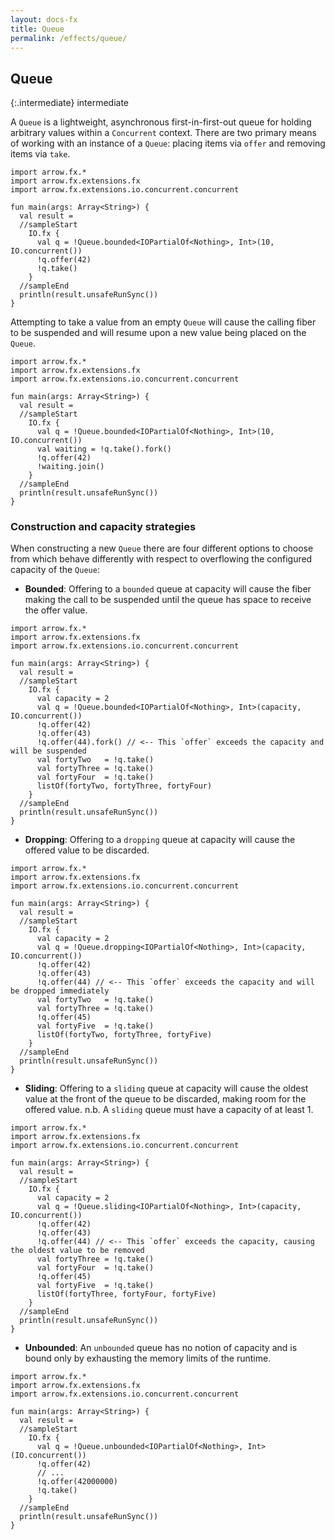 ```yaml
---
layout: docs-fx
title: Queue
permalink: /effects/queue/
---
```


## Queue

{:.intermediate}
intermediate

A `Queue` is a lightweight, asynchronous first-in-first-out queue for holding arbitrary values within a `Concurrent`
context. There are two primary means of working with an instance of a `Queue`: placing items via `offer` and removing
items via `take`.

```kotlin:ank:playground
import arrow.fx.*
import arrow.fx.extensions.fx
import arrow.fx.extensions.io.concurrent.concurrent

fun main(args: Array<String>) {
  val result =
  //sampleStart
    IO.fx {
      val q = !Queue.bounded<IOPartialOf<Nothing>, Int>(10, IO.concurrent())
      !q.offer(42)
      !q.take()
    }
  //sampleEnd
  println(result.unsafeRunSync())
}
```

Attempting to take a value from an empty `Queue` will cause the calling fiber to be suspended and will resume upon a new
value being placed on the `Queue`.

```kotlin:ank:playground
import arrow.fx.*
import arrow.fx.extensions.fx
import arrow.fx.extensions.io.concurrent.concurrent

fun main(args: Array<String>) {
  val result =
  //sampleStart
    IO.fx {
      val q = !Queue.bounded<IOPartialOf<Nothing>, Int>(10, IO.concurrent())
      val waiting = !q.take().fork()
      !q.offer(42)
      !waiting.join()
    }
  //sampleEnd
  println(result.unsafeRunSync())
}
```

### Construction and capacity strategies

When constructing a new `Queue` there are four different options to choose from which behave differently with respect to
overflowing the configured capacity of the `Queue`:

 * **Bounded**: Offering to a `bounded` queue at capacity will cause the fiber making the call to be suspended until the
 queue has space to receive the offer value.

```kotlin:ank:playground
import arrow.fx.*
import arrow.fx.extensions.fx
import arrow.fx.extensions.io.concurrent.concurrent

fun main(args: Array<String>) {
  val result =
  //sampleStart
    IO.fx {
      val capacity = 2
      val q = !Queue.bounded<IOPartialOf<Nothing>, Int>(capacity, IO.concurrent())
      !q.offer(42)
      !q.offer(43)
      !q.offer(44).fork() // <-- This `offer` exceeds the capacity and will be suspended
      val fortyTwo   = !q.take()
      val fortyThree = !q.take()
      val fortyFour  = !q.take()
      listOf(fortyTwo, fortyThree, fortyFour)
    }
  //sampleEnd
  println(result.unsafeRunSync())
}
```

 * **Dropping**: Offering to a `dropping` queue at capacity will cause the offered value to be discarded.

```kotlin:ank:playground
import arrow.fx.*
import arrow.fx.extensions.fx
import arrow.fx.extensions.io.concurrent.concurrent

fun main(args: Array<String>) {
  val result =
  //sampleStart
    IO.fx {
      val capacity = 2
      val q = !Queue.dropping<IOPartialOf<Nothing>, Int>(capacity, IO.concurrent())
      !q.offer(42)
      !q.offer(43)
      !q.offer(44) // <-- This `offer` exceeds the capacity and will be dropped immediately
      val fortyTwo   = !q.take()
      val fortyThree = !q.take()
      !q.offer(45)
      val fortyFive  = !q.take()
      listOf(fortyTwo, fortyThree, fortyFive)
    }
  //sampleEnd
  println(result.unsafeRunSync())
}
```

 * **Sliding**: Offering to a `sliding` queue at capacity will cause the oldest value at the front of the queue to be
discarded, making room for the offered value. n.b. A `sliding` queue must have a capacity of at least 1.

```kotlin:ank:playground
import arrow.fx.*
import arrow.fx.extensions.fx
import arrow.fx.extensions.io.concurrent.concurrent

fun main(args: Array<String>) {
  val result =
  //sampleStart
    IO.fx {
      val capacity = 2
      val q = !Queue.sliding<IOPartialOf<Nothing>, Int>(capacity, IO.concurrent())
      !q.offer(42)
      !q.offer(43)
      !q.offer(44) // <-- This `offer` exceeds the capacity, causing the oldest value to be removed
      val fortyThree = !q.take()
      val fortyFour  = !q.take()
      !q.offer(45)
      val fortyFive  = !q.take()
      listOf(fortyThree, fortyFour, fortyFive)
    }
  //sampleEnd
  println(result.unsafeRunSync())
}
```

 * **Unbounded**: An `unbounded` queue has no notion of capacity and is bound only by exhausting the memory limits of
the runtime.

```kotlin:ank:playground
import arrow.fx.*
import arrow.fx.extensions.fx
import arrow.fx.extensions.io.concurrent.concurrent

fun main(args: Array<String>) {
  val result =
  //sampleStart
    IO.fx {
      val q = !Queue.unbounded<IOPartialOf<Nothing>, Int>(IO.concurrent())
      !q.offer(42)
      // ...
      !q.offer(42000000)
      !q.take()
    }
  //sampleEnd
  println(result.unsafeRunSync())
}
```

